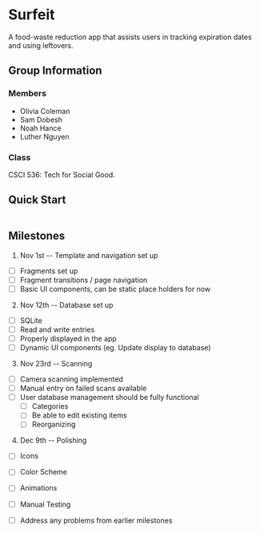# Surfeit
A food-waste reduction app that assists users in tracking
expiration dates and using leftovers.

## Group Information
### Members
- Olivia Coleman
- Sam Dobesh
- Noah Hance
- Luther Nguyen

### Class
CSCI 536: Tech for Social Good.

## Quick Start
```
```

## Milestones
1. Nov 1st -- Template and navigation set up
  - [ ] Fragments set up
  - [ ] Fragment transitions / page navigation
  - [ ] Basic UI components, can be static place holders for now

2. Nov 12th -- Database set up
  - [ ] SQLite
  - [ ] Read and write entries
  - [ ] Properly displayed in the app
  - [ ] Dynamic UI components (eg. Update display to database)

3. Nov 23rd -- Scanning
  - [ ] Camera scanning implemented
  - [ ] Manual entry on failed scans available
  - [ ] User database management should be fully functional
    - [ ] Categories
    - [ ] Be able to edit existing items
    - [ ] Reorganizing

4. Dec 9th -- Polishing
  - [ ] Icons
  - [ ] Color Scheme
  - [ ] Animations
  - [ ] Manual Testing
  - [ ] Address any problems from earlier milestones

